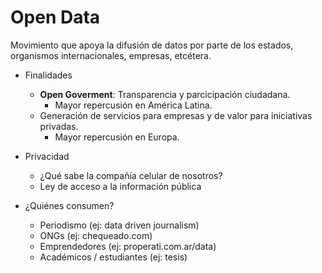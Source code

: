# Open Data
Movimiento que apoya la difusión de datos por parte de los estados, organismos internacionales, empresas, etcétera.

- Finalidades
    + **Open Goverment**: Transparencia y parcicipación ciudadana.
        * Mayor repercusión en América Latina.
    + Generación de servicios para empresas y de valor para iniciativas privadas.
        * Mayor repercusión en Europa.

- Privacidad
    + ¿Qué sabe la compañía celular de nosotros?
    + Ley de acceso a la información pública

- ¿Quiénes consumen?
    + Periodismo (ej: data driven journalism)
    + ONGs (ej: chequeado.com)
    + Emprendedores (ej: properati.com.ar/data)
    + Académicos / estudiantes (ej: tesis)